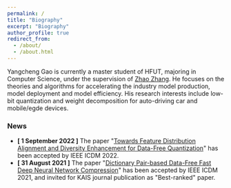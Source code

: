 ```yaml
---
permalink: /
title: "Biography"
excerpt: "Biography"
author_profile: true
redirect_from: 
  - /about/
  - /about.html
---
```


Yangcheng Gao is currently a master student of HFUT, majoring in Computer Science, under the supervision of [Zhao Zhang](https://sites.google.com/site/cszzhang). He focuses on the theories and algorithms for accelerating the industry model production, model deployment and model efficiency. His research interests include low-bit quantization and weight decomposition for auto-driving car and mobile/egde devices.

### News

- **[ 1 September 2022 ]** The paper "[Towards Feature Distribution Alignment and Diversity Enhancement for Data-Free Quantization](/publications/icdm-2022-clusterq)" has been accepted by IEEE ICDM 2022.
- **[ 31 August 2021 ]** The paper "[Dictionary Pair-based Data-Free Fast Deep Neural Network Compression](/publications/icdm-2021-dict)" has been accepted by IEEE ICDM 2021, and invited for KAIS journal publication as "Best-ranked" paper.
